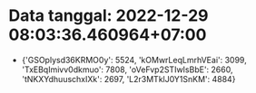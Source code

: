 # Data tanggal: 2022-12-29 08:03:36.460964+07:00

* {'GSOplysd36KRMO0y': 5524, 'kOMwrLeqLmrhVEai': 3099, 'TxEBqImivv0dkmuo': 7808, 'oVeFvp2STIwIsBbE': 2660, 'tNKXYdhuuschxIXk': 2697, 'L2r3MTklJ0Y1SnKM': 4884}
